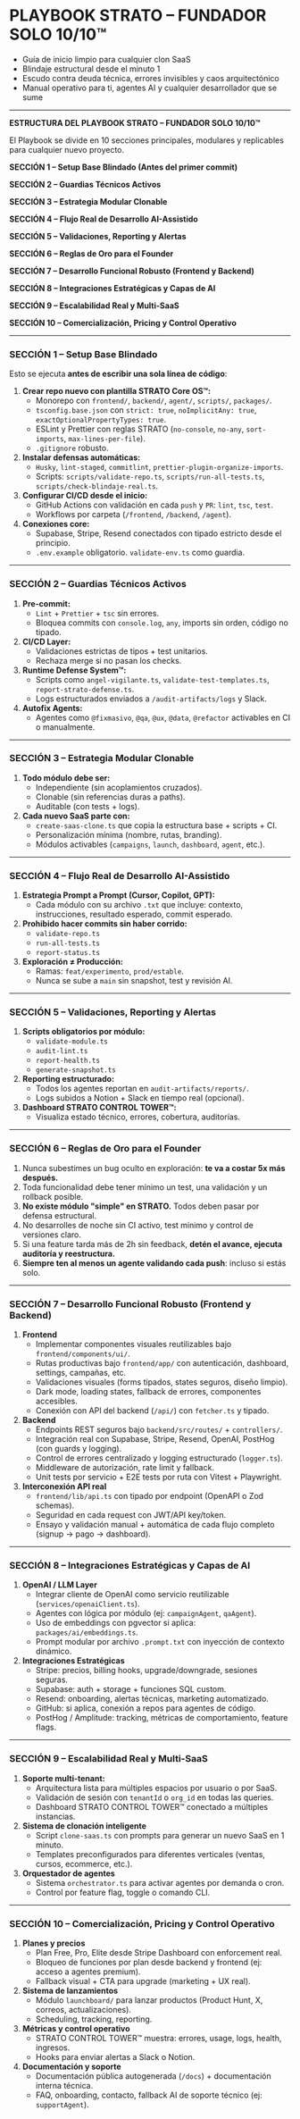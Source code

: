 # **PLAYBOOK STRATO – FUNDADOR SOLO 10/10™**

- Guía de inicio limpio para cualquier clon SaaS
- Blindaje estructural desde el minuto 1
- Escudo contra deuda técnica, errores invisibles y caos arquitectónico
- Manual operativo para ti, agentes AI y cualquier desarrollador que se sume

---

**ESTRUCTURA DEL PLAYBOOK STRATO – FUNDADOR SOLO 10/10™**

El Playbook se divide en 10 secciones principales, modulares y replicables para cualquier nuevo proyecto.

**SECCIÓN 1 – Setup Base Blindado (Antes del primer commit)**

**SECCIÓN 2 – Guardias Técnicos Activos**

**SECCIÓN 3 – Estrategia Modular Clonable**

**SECCIÓN 4 – Flujo Real de Desarrollo AI-Assistido**

**SECCIÓN 5 – Validaciones, Reporting y Alertas**

**SECCIÓN 6 – Reglas de Oro para el Founder**

**SECCIÓN 7 – Desarrollo Funcional Robusto (Frontend y Backend)**

**SECCIÓN 8 – Integraciones Estratégicas y Capas de AI**

**SECCIÓN 9 – Escalabilidad Real y Multi-SaaS**

**SECCIÓN 10 – Comercialización, Pricing y Control Operativo**

---

### **SECCIÓN 1 – Setup Base Blindado**

Esto se ejecuta **antes de escribir una sola línea de código**:

1.  **Crear repo nuevo con plantilla STRATO Core OS™:**
    - Monorepo con `frontend/`, `backend/`, `agent/`, `scripts/`, `packages/`.
    - `tsconfig.base.json` con `strict: true`, `noImplicitAny: true`, `exactOptionalPropertyTypes: true`.
    - ESLint y Prettier con reglas STRATO (`no-console`, `no-any`, `sort-imports`, `max-lines-per-file`).
    - `.gitignore` robusto.
2.  **Instalar defensas automáticas:**
    - `Husky`, `lint-staged`, `commitlint`, `prettier-plugin-organize-imports`.
    - Scripts: `scripts/validate-repo.ts`, `scripts/run-all-tests.ts`, `scripts/check-blindaje-real.ts`.
3.  **Configurar CI/CD desde el inicio:**
    - GitHub Actions con validación en cada `push` y `PR`: `lint`, `tsc`, `test`.
    - Workflows por carpeta (`/frontend`, `/backend`, `/agent`).
4.  **Conexiones core:**
    - Supabase, Stripe, Resend conectados con tipado estricto desde el principio.
    - `.env.example` obligatorio. `validate-env.ts` como guardia.

---

### **SECCIÓN 2 – Guardias Técnicos Activos**

1.  **Pre-commit:**
    - `Lint` + `Prettier` + `tsc` sin errores.
    - Bloquea commits con `console.log`, `any`, imports sin orden, código no tipado.
2.  **CI/CD Layer:**
    - Validaciones estrictas de tipos + test unitarios.
    - Rechaza merge si no pasan los checks.
3.  **Runtime Defense System™:**
    - Scripts como `angel-vigilante.ts`, `validate-test-templates.ts`, `report-strato-defense.ts`.
    - Logs estructurados enviados a `/audit-artifacts/logs` y Slack.
4.  **Autofix Agents:**
    - Agentes como `@fixmasivo`, `@qa`, `@ux`, `@data`, `@refactor` activables en CI o manualmente.

---

### **SECCIÓN 3 – Estrategia Modular Clonable**

1.  **Todo módulo debe ser:**
    - Independiente (sin acoplamientos cruzados).
    - Clonable (sin referencias duras a paths).
    - Auditable (con tests + logs).
2.  **Cada nuevo SaaS parte con:**
    - `create-saas-clone.ts` que copia la estructura base + scripts + CI.
    - Personalización mínima (nombre, rutas, branding).
    - Módulos activables (`campaigns`, `launch`, `dashboard`, `agent`, etc.).

---

### **SECCIÓN 4 – Flujo Real de Desarrollo AI-Assistido**

1.  **Estrategia Prompt a Prompt (Cursor, Copilot, GPT):**
    - Cada módulo con su archivo `.txt` que incluye: contexto, instrucciones, resultado esperado, commit esperado.
2.  **Prohibido hacer commits sin haber corrido:**
    - `validate-repo.ts`
    - `run-all-tests.ts`
    - `report-status.ts`
3.  **Exploración ≠ Producción:**
    - Ramas: `feat/experimento`, `prod/estable`.
    - Nunca se sube a `main` sin snapshot, test y revisión AI.

---

### **SECCIÓN 5 – Validaciones, Reporting y Alertas**

1.  **Scripts obligatorios por módulo:**
    - `validate-module.ts`
    - `audit-lint.ts`
    - `report-health.ts`
    - `generate-snapshot.ts`
2.  **Reporting estructurado:**
    - Todos los agentes reportan en `audit-artifacts/reports/`.
    - Logs subidos a Notion + Slack en tiempo real (opcional).
3.  **Dashboard STRATO CONTROL TOWER™:**
    - Visualiza estado técnico, errores, cobertura, auditorías.

---

### **SECCIÓN 6 – Reglas de Oro para el Founder**

1.  Nunca subestimes un bug oculto en exploración: **te va a costar 5x más después.**
2.  Toda funcionalidad debe tener mínimo un test, una validación y un rollback posible.
3.  **No existe módulo "simple" en STRATO.** Todos deben pasar por defensa estructural.
4.  No desarrolles de noche sin CI activo, test mínimo y control de versiones claro.
5.  Si una feature tarda más de 2h sin feedback, **detén el avance, ejecuta auditoría y reestructura.**
6.  **Siempre ten al menos un agente validando cada push**: incluso si estás solo.

---

### **SECCIÓN 7 – Desarrollo Funcional Robusto (Frontend y Backend)**

1.  **Frontend**
    - Implementar componentes visuales reutilizables bajo `frontend/components/ui/`.
    - Rutas productivas bajo `frontend/app/` con autenticación, dashboard, settings, campañas, etc.
    - Validaciones visuales (forms tipados, states seguros, diseño limpio).
    - Dark mode, loading states, fallback de errores, componentes accesibles.
    - Conexión con API del backend (`/api/`) con `fetcher.ts` y tipado.
2.  **Backend**
    - Endpoints REST seguros bajo `backend/src/routes/` + `controllers/`.
    - Integración real con Supabase, Stripe, Resend, OpenAI, PostHog (con guards y logging).
    - Control de errores centralizado y logging estructurado (`logger.ts`).
    - Middleware de autorización, rate limit y fallback.
    - Unit tests por servicio + E2E tests por ruta con Vitest + Playwright.
3.  **Interconexión API real**
    - `frontend/lib/api.ts` con tipado por endpoint (OpenAPI o Zod schemas).
    - Seguridad en cada request con JWT/API key/token.
    - Ensayo y validación manual + automática de cada flujo completo (signup → pago → dashboard).

---

### **SECCIÓN 8 – Integraciones Estratégicas y Capas de AI**

1.  **OpenAI / LLM Layer**
    - Integrar cliente de OpenAI como servicio reutilizable (`services/openaiClient.ts`).
    - Agentes con lógica por módulo (ej: `campaignAgent`, `qaAgent`).
    - Uso de embeddings con pgvector si aplica: `packages/ai/embeddings.ts`.
    - Prompt modular por archivo `.prompt.txt` con inyección de contexto dinámico.
2.  **Integraciones Estratégicas**
    - Stripe: precios, billing hooks, upgrade/downgrade, sesiones seguras.
    - Supabase: auth + storage + funciones SQL custom.
    - Resend: onboarding, alertas técnicas, marketing automatizado.
    - GitHub: si aplica, conexión a repos para agentes de código.
    - PostHog / Amplitude: tracking, métricas de comportamiento, feature flags.

---

### **SECCIÓN 9 – Escalabilidad Real y Multi-SaaS**

1.  **Soporte multi-tenant:**
    - Arquitectura lista para múltiples espacios por usuario o por SaaS.
    - Validación de sesión con `tenantId` o `org_id` en todas las queries.
    - Dashboard STRATO CONTROL TOWER™ conectado a múltiples instancias.
2.  **Sistema de clonación inteligente**
    - Script `clone-saas.ts` con prompts para generar un nuevo SaaS en 1 minuto.
    - Templates preconfigurados para diferentes verticales (ventas, cursos, ecommerce, etc.).
3.  **Orquestador de agentes**
    - Sistema `orchestrator.ts` para activar agentes por demanda o cron.
    - Control por feature flag, toggle o comando CLI.

---

### **SECCIÓN 10 – Comercialización, Pricing y Control Operativo**

1.  **Planes y precios**
    - Plan Free, Pro, Elite desde Stripe Dashboard con enforcement real.
    - Bloqueo de funciones por plan desde backend y frontend (ej: acceso a agentes premium).
    - Fallback visual + CTA para upgrade (marketing + UX real).
2.  **Sistema de lanzamientos**
    - Módulo `launchboard/` para lanzar productos (Product Hunt, X, correos, actualizaciones).
    - Scheduling, tracking, reporting.
3.  **Métricas y control operativo**
    - STRATO CONTROL TOWER™ muestra: errores, usage, logs, health, ingresos.
    - Hooks para enviar alertas a Slack o Notion.
4.  **Documentación y soporte**
    - Documentación pública autogenerada (`/docs`) + documentación interna técnica.
    - FAQ, onboarding, contacto, fallback AI de soporte técnico (ej: `supportAgent`).
